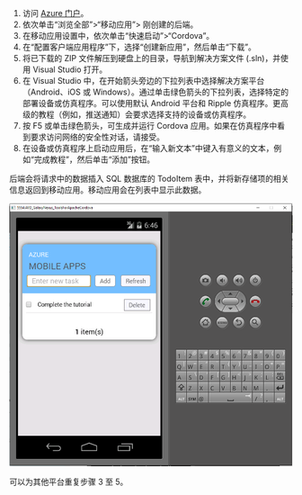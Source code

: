 1. 访问 [Azure 门户]。
2. 依次单击“浏览全部”>“移动应用”> 刚创建的后端。
3. 在移动应用设置中，依次单击“快速启动”>“Cordova”。
4. 在“配置客户端应用程序”下，选择“创建新应用”，然后单击“下载”。
2. 将已下载的 ZIP 文件解压到硬盘上的目录，导航到解决方案文件 (.sln)，并使用 Visual Studio 打开。
3. 在 Visual Studio 中，在开始箭头旁边的下拉列表中选择解决方案平台（Android、iOS 或 Windows）。通过单击绿色箭头的下拉列表，选择特定的部署设备或仿真程序。可以使用默认 Android 平台和 Ripple 仿真程序。更高级的教程（例如，推送通知）会要求选择支持的设备或仿真程序。
4. 按 F5 或单击绿色箭头，可生成并运行 Cordova 应用。如果在仿真程序中看到要求访问网络的安全性对话，请接受。
5. 在设备或仿真程序上启动应用后，在“输入新文本”中键入有意义的文本，例如“完成教程”，然后单击“添加”按钮。

后端会将请求中的数据插入 SQL 数据库的 TodoItem 表中，并将新存储项的相关信息返回到移动应用。移动应用会在列表中显示此数据。

![](./media/app-service-mobile-cordova-quickstart/quickstart-startup.png)  

可以为其他平台重复步骤 3 至 5。

[Azure 门户]: https://portal.azure.cn/

<!---HONumber=Mooncake_0116_2017-->